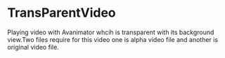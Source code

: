 # TransParentVideo
Playing video with Avanimator whcih is transparent with its background view.Two files require for this video one is alpha video file and another is original video file.
